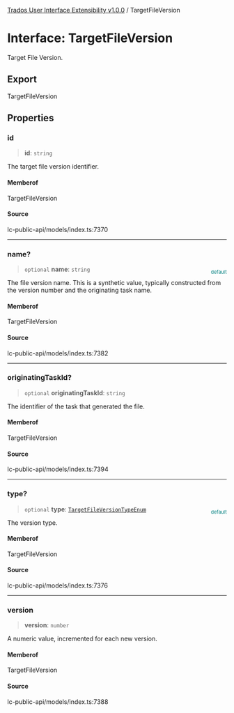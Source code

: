 [Trados User Interface Extensibility v1.0.0](../wiki/globals) / TargetFileVersion

# Interface: TargetFileVersion

Target File Version.

## Export

TargetFileVersion

## Properties

### id

> **id**: `string`

The target file version identifier.

#### Memberof

TargetFileVersion

#### Source

lc-public-api/models/index.ts:7370

***

### name?

> `optional` **name**: `string`

<div style="display:inline; float:right; color:#008080; margin-top:-23px; font-size:11px">default</div><div style="display: inline;">The file version name. This is a synthetic value, typically constructed from the version number and the originating task name.</div>

#### Memberof

TargetFileVersion

#### Source

lc-public-api/models/index.ts:7382

***

### originatingTaskId?

> `optional` **originatingTaskId**: `string`

The identifier of the task that generated the file.

#### Memberof

TargetFileVersion

#### Source

lc-public-api/models/index.ts:7394

***

### type?

> `optional` **type**: [`TargetFileVersionTypeEnum`](../wiki/Type.TargetFileVersionTypeEnum)

<div style="display:inline; float:right; color:#008080; margin-top:-23px; font-size:11px">default</div><div style="display: inline;">The version type.</div>

#### Memberof

TargetFileVersion

#### Source

lc-public-api/models/index.ts:7376

***

### version

> **version**: `number`

A numeric value, incremented for each new version.

#### Memberof

TargetFileVersion

#### Source

lc-public-api/models/index.ts:7388
